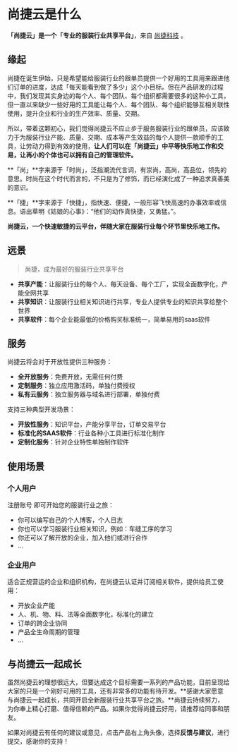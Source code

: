 # 尚捷云是什么

**「尚捷云」**是一个**「专业的服装行业共享平台」**，来自 [尚捷科技](http://www.sjkjgz.com) 。



## 缘起

尚捷在诞生伊始，只是希望能给服装行业的跟单员提供一个好用的工具用来跟进他们订单的进度，达成「每天能看到做了多少」这个小目标。但在产品研发的过程中，我们发现其实身边的每个人、每个团队、每个组织都需要很多的这种小工具，但一直以来缺少一些好用的工具能让每个人、每个团队、每个组织能够互相关联性使用，提升企业和行业的生产效率、质量、交期。



所以，带着这颗初心，我们觉得尚捷云不应止步于服务服装行业的跟单员，应该致力于为服装行业产能、质量、交期、成本等产生效益的每个人提供一款顺手的工具，让劳动力得到有效的使用，**让人们可以在「尚捷云」中平等快乐地工作和交易，让再小的个体也可以拥有自己的管理软件。**



**「尚」**字来源于「时尚」，泛指潮流代言词，有崇尚，高尚，高品位，领先的意思。时尚在这个时代而言的，不只是为了修饰，而已经演化成了一种追求真善美的意识。

**「捷」**字来源于「快捷」，指快速、便捷，一般形容飞快高速的办事效率或信息。语出草明《姑娘的心事》：“他们的动作真快捷，又勇猛。”。



**尚捷云，一个快速敏捷的云平台，伴随大家在服装行业每个环节里快乐地工作。**



## 远景

> 尚捷，成为最好的服装行业共享平台



- **共享产能**：让服装行业的每个人、每天设备、每个工厂，实现全面数字化，产能全网共享
- **共享知识**：让服装行业相关知识进行共享，专业人提供专业的知识共享给整个世界
- **共享软件**：每个企业能最低的价格购买标准统一，简单易用的saas软件



## 服务

尚捷云将会对于开放性提供三种服务：

- **全开放服务**：免费开放，无需任何付费
- **定制服务**：独立应用激活码，单独付费授权
- **私有云服务**：独立服务器与域名进行部署，单独付费



支持三种典型开发场景：

- **开放性服务**：知识平台，产能分享平台，订单交易平台
- **标准化的SAAS软件**：行业各种小工具进行标准化制作
- **定制化服务**：针对企业特性单独制作软件



## 使用场景

### 个人用户

注册账号 即可开始您的服装行业之旅：

- 你可以编写自己的个人博客，个人日志
- 你也可以学习服装行业相关知识，例如：车缝工序的学习
- 你还可以了解开放的企业，加入他们或进行合作
- ...

### 企业用户

适合正规营运的企业和组织机构，在尚捷云认证并订阅相关软件，提供给员工使用：

- 开放企业产能
- 人、机、物、料、法等全面数字化，标准化的建立
- 订单的跨企业协同
- 产品全生命周期的管理
- ...



## 与尚捷云一起成长

虽然尚捷云的理想很远大，但要达成这个目标需要一系列的产品功能，目前呈现给大家的只是一个刚好可用的工具，还有非常多的功能有待开发。**感谢大家愿意与尚捷云一起成长，共同开启全新服装行业共享平台之旅。**尚捷云持续努力，为你奉上精心打磨、值得信赖的产品。如果你觉得尚捷云好用，请推荐给同事和朋友。



如果对尚捷云有任何的建议或意见，点击产品右上角头像，选择**反馈与建议**，进行提交，感谢你的支持！

